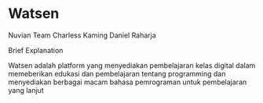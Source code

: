 # Watsen

Nuvian Team Charless Kaming Daniel Raharja

Brief Explanation

Watsen adalah platform yang menyediakan pembelajaran kelas digital dalam memeberikan edukasi dan pembelajaran tentang programming dan menyediakan berbagai macam bahasa pemrograman untuk pembelajaran yang lanjut
